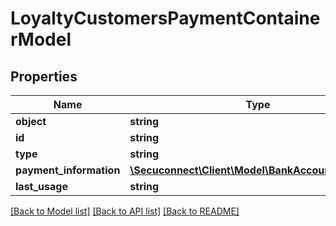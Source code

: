 # LoyaltyCustomersPaymentContainerModel

## Properties
Name | Type | Description | Notes
------------ | ------------- | ------------- | -------------
**object** | **string** | LoyaltyCustomersPaymentContainerModel | 
**id** | **string** | LoyaltyCustomersPaymentContainerModel | 
**type** | **string** | LoyaltyCustomersPaymentContainerModel | 
**payment_information** | [**\Secuconnect\Client\Model\BankAccountDescriptor**](BankAccountDescriptor.md) | Payment instrument data | 
**last_usage** | **string** | Last Usage date | 

[[Back to Model list]](../README.md#documentation-for-models) [[Back to API list]](../README.md#documentation-for-api-endpoints) [[Back to README]](../../README.md)


